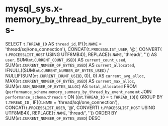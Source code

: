 # mysql_sys.x-memory_by_thread_by_current_bytes-

SELECT 
    `t`.`THREAD_ID` AS `thread_id`,
    IF((`t`.`NAME` = 'thread/sql/one_connection'),
        CONCAT(`t`.`PROCESSLIST_USER`,
                '@',
                CONVERT( `t`.`PROCESSLIST_HOST` USING UTF8MB4)),
        REPLACE(`t`.`NAME`, 'thread/', '')) AS `user`,
    SUM(`mt`.`CURRENT_COUNT_USED`) AS `current_count_used`,
    SUM(`mt`.`CURRENT_NUMBER_OF_BYTES_USED`) AS `current_allocated`,
    IFNULL((SUM(`mt`.`CURRENT_NUMBER_OF_BYTES_USED`) / NULLIF(SUM(`mt`.`CURRENT_COUNT_USED`), 0)),
            0) AS `current_avg_alloc`,
    MAX(`mt`.`CURRENT_NUMBER_OF_BYTES_USED`) AS `current_max_alloc`,
    SUM(`mt`.`SUM_NUMBER_OF_BYTES_ALLOC`) AS `total_allocated`
FROM
    (`performance_schema`.`memory_summary_by_thread_by_event_name` `mt`
    JOIN `performance_schema`.`threads` `t` ON ((`mt`.`THREAD_ID` = `t`.`THREAD_ID`)))
GROUP BY `t`.`THREAD_ID` , IF((`t`.`NAME` = 'thread/sql/one_connection'),
    CONCAT(`t`.`PROCESSLIST_USER`,
            '@',
            CONVERT( `t`.`PROCESSLIST_HOST` USING UTF8MB4)),
    REPLACE(`t`.`NAME`, 'thread/', ''))
ORDER BY SUM(`mt`.`CURRENT_NUMBER_OF_BYTES_USED`) DESC
